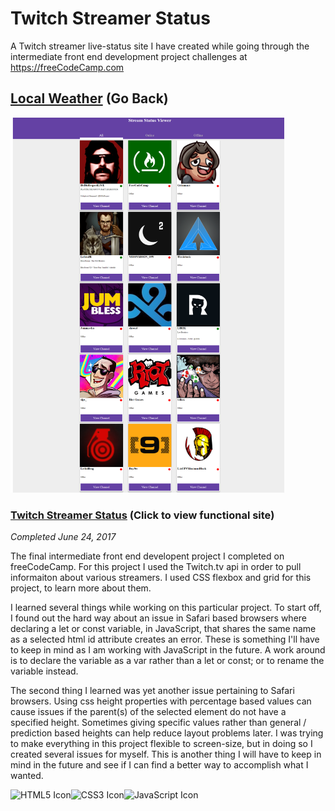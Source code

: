 # Twitch Streamer Status

A Twitch streamer live-status site I have created while going through the intermediate front end development project challenges at https://freeCodeCamp.com

## [Local Weather](https://github.com/Squibs/freeCodeCamp/tree/master/Front%20End%20Development%20Certification#twitch-streamer-status) (Go Back)

<a href="https://squibs.github.io/twitch-streamers" target="_blank"><img src="img/screenshot-twitch-streamers.png" height="600" alt="Screenshot of my Twitch streamer status app / website"/></a>

### [Twitch Streamer Status](https://squibs.github.io/twitch-streamers/) (Click to view functional site)

<em>Completed June 24, 2017</em>

The final intermediate front end developent project I completed on freeCodeCamp. For this project I used the Twitch.tv api in order to pull informaiton about various streamers. I used CSS flexbox and grid for this project, to learn more about them.

I learned several things while working on this particular project. To start off, I found out the hard way about an issue in Safari based browsers where declaring a let or const variable, in JavaScript, that shares the same name as a selected html id attribute creates an error. These is something I'll have to keep in mind as I am working with JavaScript in the future. A work around is to declare the variable as a var rather than a let or const; or to rename the variable instead.

The second thing I learned was yet another issue pertaining to Safari browsers. Using css height properties with percentage based values can cause issues if the parent(s) of the selected element do not have a specified height. Sometimes giving specific values rather than general / prediction based heights can help reduce layout problems later. I was trying to make everything in this project flexible to screen-size, but in doing so I created several issues for myself. This is another thing I will have to keep in mind in the future and see if I can find a better way to accomplish what I wanted.

<img src="https://cdn.rawgit.com/Squibs/Squibs.github.io/1bdd9917/img/icon-html5.svg" height="40" alt="HTML5 Icon"/><img src="https://cdn.rawgit.com/Squibs/Squibs.github.io/1bdd9917/img/icon-css3.svg" height="40" alt="CSS3 Icon"/><img src="https://cdn.rawgit.com/Squibs/Squibs.github.io/master/img/icon-javascript.svg" height="40" alt="JavaScript Icon"/>